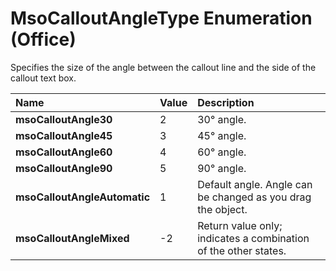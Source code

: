 
# MsoCalloutAngleType Enumeration (Office)

Specifies the size of the angle between the callout line and the side of the callout text box.



|**Name**|**Value**|**Description**|
|:-----|:-----|:-----|
|**msoCalloutAngle30**|2|30° angle.|
|**msoCalloutAngle45**|3|45° angle.|
|**msoCalloutAngle60**|4|60° angle.|
|**msoCalloutAngle90**|5|90° angle.|
|**msoCalloutAngleAutomatic**|1|Default angle. Angle can be changed as you drag the object.|
|**msoCalloutAngleMixed**|-2|Return value only; indicates a combination of the other states. |
